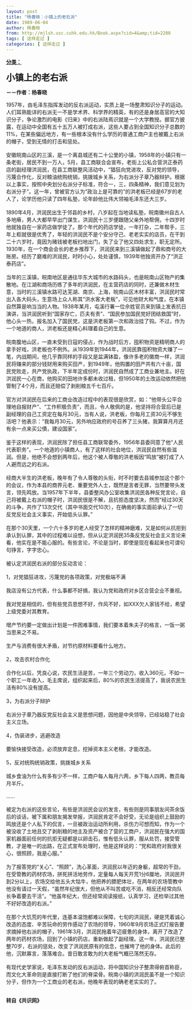 ```yaml
---
layout: post
title: "杨春晓：小镇上的老右派"
date: 1989-06-04
author: 杨春晓
from: http://mjlsh.usc.cuhk.edu.hk/Book.aspx?cid=4&amp;tid=2280
tags: [ 这样走过 ]
categories: [ 这样走过 ]
---
```


<div style="margin: 15px 10px 10px 0px;">
<div>
<span id="ctl00_ContentPlaceHolder1_chapter1_SubjectLabel" style="font-weight:bold;text-decoration:underline;">
   分类：
  </span>
</div>
<p>
<strong>
<font size="5">
    小镇上的老右派
   </font>
</strong>
</p>
<p>
<strong>
   －－作者：杨春晓
  </strong>
</p>
<p>
  1957年，由毛泽东指挥发动的反右派运动，实质上是一场整肃知识分子的运动。人们耳熟能详的右派无一不是学术界、科学界的精英，有的还是身居高官的大知识分子，争论激烈的电影《归来》中的右派陆焉识就是一个大学教授。据官方披露，在运动中全国有五十五万人被打成右派，这些人要占到全国知识分子总数的11%，在某些偏远地方，有一些根本没有什么学历的普通工商户主也被戴上右派的帽子，受到无情的打击和惩处。
  <br/>
<br/>
  安徽皖南山区的三溪，是一个离县城还有二十公里的小镇，1958年的小镇只有一条老街，居民不到一万人，5月，县工商联合会宣布，老街上公私合营洪正泰药店的副经理洪润民，在县工商联整风活动中，“猖狂向党进攻，反对党的领导，污蔑合作化，反对粮油统购统销，挑拨城乡关系，为右派分子章乃器辩护。根据以上事实，按照中央划分右派分子标准，符合一，三，四条精神，我们意见划为右派分子”。这一年，曾被官方认为“政治上是可靠的”的洪老板已经是67岁的老人了，论学历他只读了四年私塾，论年龄他比伟大领袖毛泽东还大三岁。
  <br/>
<br/>
  1890年4月，洪润民出生于邻县的乡村，八岁起在当地读私塾，皖南徽州自古人多地瘠，男人大都早早出门谋生，洪润民十三岁便跟随父亲外地帮佣，十四岁时他就独自在一家药店做学徒了。那个年代的药店学徒，一年打杂，二年帮手，三年上柜就很是优秀了，年轻的洪润民不是个安分守己、老老实实的店员，在干到二十六岁时，竟因为赌钱被老板扫地出门，失了业了他又四处求生，职无定所。1930年，在一个商会会长的老乡推荐下，洪润民来到三溪镇做起了鼎和商号的大账房。经历了磨难的洪润民，时时小心，处处谨慎，1939年他独资开办了“洪正泰药店”。
  <br/>
<br/>
  当年的三溪镇，皖南地区是通往华东大城市的水路码头，也是皖南山区物产的集散地。在江湖和商场历练了多年的洪润民，在主营药店的同时，还兼做木材生意，当时的三溪镇水路可达芜湖、南京、上海，皖南山区木材丰富，洪润民时常出入各大码头，生意场上众人称其“洪水客大老板”，可见他财大和气度，在本镇自然算是响当当的人物。1938年某月，屯溪行署一位佘姓官员来到镇上发表抗日演讲，当洪润民听到“国家存亡，匹夫有责”、“国民参加国民党好团结救国”时，他心头一热，报名加入了国民党，这是洪老板第一次和政治挂了钩。不过，作为一个地道的商人，洪老板还是精心料理着自己的生意。
  <br/>
<br/>
  皖南腹地山区，一直未受到日寇的侵占，作为战时后方，囤积物资是精明商人的拿手好戏，洪老板也不例外。从1939年到1944年，洪润民靠囤积物资大赚了一笔，内战期间，他几乎靠同样的手段又是盆满钵盈，像许多老的徽商一样，洪润民将赚来的部分钱财用来购买田产，到1949年，他购置的田产共有六十亩，国民党败走，共产党执政，下半年定成份时，洪润民自然成了工商业兼地主。好在洪润民一心在商，他购买的田地许多都未收过租，但1950年的土改运动依然把他管制了4个月，而且还赔偿了剥削粮五千七百斤。
  <br/>
<br/>
  官方对洪润民在后来的工商业改造过程中的表现很是欣赏，如：“他带头公平合理地自报财产”、“工作积极负责”，而且，令人敬佩的是，他坚持将合营后已是副经理的自己工资定在每月30元，当有人说，洪老板，你每月工资30元不够生活吧？他表示：“我每月30元，另外响应政府的号召养了三头猪，我算算月月还有余一点来买公債，建设国家”。
  <br/>
<br/>
  鉴于这样的表现，洪润民除了担任县工商联常委外，1956年县委同意了他“人民代表职务”。一个地道的小镇商人，有了这样的社会地位，洪润民自然有些滋润。但是，他绝不会想到两年后，他这个被人尊敬的洪老板因“鸣放”被打成了人人避而远之的右派。
  <br/>
<br/>
  经商大半生的洪老板，晚年有了令人尊敬的头衔，时不时要去县城参加这个那个的会议，作为本县的商界元老、重要党外人士，既然是言者无罪，当然要带头发言，领先鸣放。当1957年下半年，县委整风办公室收集洪润民各种反党言论，自己将被戴上右派的帽子时，洪润民很是不解，且抗拒态度坚决，然而“经过30天的斗争，共作了13次交代（其中书面交代10次），在确凿的事实面前承认了一切反党反社会主义事实，开始低头认罪。”
  <br/>
<br/>
  在那个30天里，一个六十多岁的老人经受了怎样的精神磨难，又是如何从抗拒到承认到认罪，其中的过程难以设想，但从认定洪润民35条反党反社会主义言论来看，他实在是不能心服的。有些言论，不论是当时，即使是现在看起来也可谓句句铮言，字字忠心。
  <br/>
<br/>
  被认定洪润民右派的部分反动言论：
  <br/>
<br/>
  1，对党猖狂进攻，污蔑党的各项政策，对党极端不满
  <br/>
<br/>
  我店没有公方代表，什么事都不好搞，我认为党和政府对乡区合营企业不重视。
  <br/>
<br/>
  我对党是相信的，但有些党员思想不好，作风不好，如XXX欠人家钱不给，希望上级党委对其教育。
  <br/>
<br/>
  增产节约要一定做出计划是一件困难事情，我们要本着朱夫子的格言，一饭一粥当思来之不易。
  <br/>
<br/>
  生产与消费有很大矛盾，对节约原材料要看什么地方。
  <br/>
<br/>
  2，攻击农村合作化
  <br/>
<br/>
  合作化以后，凭良心说，农民生活是苦，一年三个劳动力，收入360元，不如一个职工一年收入，毛主席说，组织起来后，80%的农民生活提高了，我说农民生活有80%没有提高。
  <br/>
<br/>
  3，为右派分子辩护
  <br/>
<br/>
  右派分子章乃器反党反社会主义是思想问题，因他是中央领导，已经站稳了社会主义立场。
  <br/>
<br/>
  4，伪装进步，逃避改造
  <br/>
<br/>
  要愉快接受改造，必须放弃定息，挖掉资本主义老根，才能改造。
  <br/>
<br/>
  5，反对统购统销政策，挑拨城乡关系
  <br/>
<br/>
  城乡食油为什么有多有少不一样，工商户每人每月六两，乡下每人四两，教员每月半斤。
  <br/>
<br/>
  ……
  <br/>
<br/>
  被定为右派的这些言论，有些是洪润民会议的发言，有些则是同事朋友间茶余饭后的谈话，被下属和朋友揭发举报，洪润民肯定不会好受，无论是组织上鼓励的鸣放还是个人私下的侃言，一旦被政治运动所利用，杀伤力可想而知，作为一个被没收了土地且交了剥削粮的地主及资产被合了营的工商户，洪润民在强大的国家机器面前任何的抗拒无疑都是以卵击石，惟有低头认罪，服从处罚，接受管教，才是唯一的出路，在正式宣布处理时，他是这样说的：“党和政府对我很关心，很照顾，我是心服。”
  <br/>
<br/>
  为了报答党的“关心”、“照顾”，洗心革面，洪润民以年迈的身躯，超常的干劲，在受管教的药材农场，拼死拼活地劳作，定量每人每天开荒1分6厘地，洪润民开到2分以上，农场交给他五头大牯牛，他把养的膘肥体壮，在两年的农场管教中他没有请过一天假，“虽然年纪很大，但他从不叫苦或吃不消，相反还经常向队长争着要去干活”。“他虽年纪大，但还经常阅读报纸，认真学习，还检举过其他不好好改造的右派。”
  <br/>
<br/>
  在那个大饥荒的年代里，连基本温饱都难以保障，七旬的洪润民，硬是凭着诚心改造的态度、辛苦玩命的劳作感动了农场的领导，1960年9月农场正式打报告要求摘掉他右派的帽子，1961年3月，洪润民拖着年迈疲惫的身体，离开了改造了两年的药材农场，回到了小镇的药店，重新做起了副经理。这一年，洪润民已整整70岁，右派的惩处，改变了洪润民原有的信念，也摧垮了他的身体。此后的他，沉默寡言，落落难合。昔日敢言敢为的大老板气概已荡然无存。
  <br/>
<br/>
  有现代史学家说，毛泽东发动的反右派运动，将中国知识分子整肃得俯首称臣，而文化大革命则是直接打断了他们的脊梁骨。皖南小镇的洪润民虽不是一个知识分子，但作为一个工商业的老右派，他晚年表现的确老老实实的了。
 </p>
<p>
<br/>
<strong>
   转自《共识网》
  </strong>
</p>
</div>
